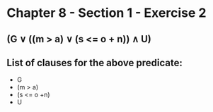 # Chapter 8 - Section 1 - Exercise 2

## (G ∨ ((m > a) ∨ (s <= o + n)) ∧ U)

## List of clauses for the above predicate:

- G
- (m > a)
- (s <= o +n)
- U